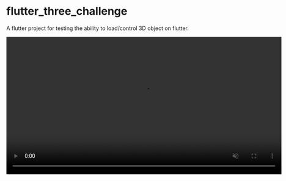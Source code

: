 # flutter_three_challenge

A flutter project for testing the ability to load/control 3D object on flutter.

<!-- <video src='./example_video.mp4' autoplay loop controls width="180"/> -->

<video height="360" autoplay muted loop>
    <source src="./example_video.mp4" type="video/mp4">
</video>